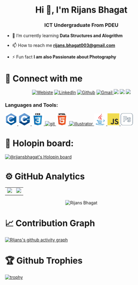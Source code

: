 <h1 align="center">Hi 👋, I'm Rijans Bhagat</h1>
<h3 align="center">ICT Undergraduate From PDEU</h3>

- 🌱 I’m currently learning **Data Structures and Alogrithm**

- 📫 How to reach me **rijans.bhagat003@gmail.com**

- ⚡ Fun fact **I am also Passionate about Photography**

# 🤝 Connect with me

<div align="center">
<a href="https://rijansbhagat.vercel.app/" target="_blank"><img alt="Webiste" src="https://img.shields.io/badge/website-000000?style=for-the-badge&logo=About.me&logoColor=white" /></a>
<a href="https://www.linkedin.com/in/rijansbhagat/" target="_blank"><img alt="LinkedIn" src="https://img.shields.io/badge/linkedin%20-%230077B5.svg?&style=for-the-badge&logo=linkedin&logoColor=white" /></a>
<a href="https://github.com/riju951" target="_blank"><img alt="Github" src="https://img.shields.io/badge/GitHub-100000?style=for-the-badge&logo=github&logoColor=white"/></a>
<a href="mailto:rijans.bhagat003@gmail.com"><img  alt="Gmail" src="https://img.shields.io/badge/Gmail-D14836?style=for-the-badge&logo=gmail&logoColor=white" />
<a href="https://twitter.com/bhagatrijans" target="_blank"><img src="https://img.shields.io/badge/twitter-%2300acee.svg?&style=for-the-badge&logo=twitter&logoColor=white&alt=twitter" /></a>
<a href="https://t.me/RijansBhagat" target="_blank"><img src="https://img.shields.io/badge/Telegram-2CA5E0?style=for-the-badge&logo=telegram&logoColor=white"/></a> 
<a href="https://www.instagram.com/r458_fireflies/" target="_blank"><img src="https://img.shields.io/badge/instagram-%23000000.svg?&style=for-the-badge&logo=instagram&logoColor=white alt=instagram"/></a> 
</div>

<h3 align="left">Languages and Tools:</h3>
<p align="left"> <a href="https://www.cprogramming.com/" target="_blank"> <img src="https://raw.githubusercontent.com/devicons/devicon/master/icons/c/c-original.svg" alt="c" width="40" height="40"/> </a> <a href="https://www.w3schools.com/cpp/" target="_blank"> <img src="https://raw.githubusercontent.com/devicons/devicon/master/icons/cplusplus/cplusplus-original.svg" alt="cplusplus" width="40" height="40"/> </a> <a href="https://www.w3schools.com/css/" target="_blank"> <img src="https://raw.githubusercontent.com/devicons/devicon/master/icons/css3/css3-original-wordmark.svg" alt="css3" width="40" height="40"/> </a> <a href="https://git-scm.com/" target="_blank"> <img src="https://www.vectorlogo.zone/logos/git-scm/git-scm-icon.svg" alt="git" width="40" height="40"/> </a> <a href="https://www.w3.org/html/" target="_blank"> <img src="https://raw.githubusercontent.com/devicons/devicon/master/icons/html5/html5-original-wordmark.svg" alt="html5" width="40" height="40"/> </a> <a href="https://www.adobe.com/in/products/illustrator.html" target="_blank"> <img src="https://www.vectorlogo.zone/logos/adobe_illustrator/adobe_illustrator-icon.svg" alt="illustrator" width="40" height="40"/> </a> <a href="https://www.java.com" target="_blank"> <img src="https://raw.githubusercontent.com/devicons/devicon/master/icons/java/java-original.svg" alt="java" width="40" height="40"/> </a> <a href="https://developer.mozilla.org/en-US/docs/Web/JavaScript" target="_blank"> <img src="https://raw.githubusercontent.com/devicons/devicon/master/icons/javascript/javascript-original.svg" alt="javascript" width="40" height="40"/> </a> <a href="https://www.photoshop.com/en" target="_blank"> <img src="https://raw.githubusercontent.com/devicons/devicon/master/icons/photoshop/photoshop-line.svg" alt="photoshop" width="40" height="40"/> </a> </p>

# 🐉 Holopin board:

[![@rijansbhagat's Holopin board](https://holopin.me/rijansbhagat)](https://holopin.io/@rijansbhagat)
 
 
# ⚙️ GitHub Analytics
  
<table align="center">
  <tr>
<td><img height="180px" src="https://github-readme-stats.vercel.app/api?username=riju951&show_icons=true&theme=dark" />
    <td><img height="170px" src="https://github-readme-stats.vercel.app/api/top-langs/?username=riju951&layout=compact&theme=dark" /></td>
  </tr>
</table>

<div align="center">
<p><img align="center" src="https://github-readme-streak-stats.herokuapp.com/?user=riju951&layout=compact&theme=dark" alt="Rijans Bhagat"/></p>
  </div>

# 📈 Contribution Graph  

 [![RIjans's github activity graph](https://github-readme-activity-graph.vercel.app/graph?username=riju951&custom_title=This%20is%20a%20title&hide_border=true)](https://github.com/riju951/github-readme-activity-graph)
 

# 🏆 Github Trophies

[![trophy](https://github-profile-trophy.vercel.app/?username=riju951&row=1)](https://github.com/riju951/github-profile-trophy)




